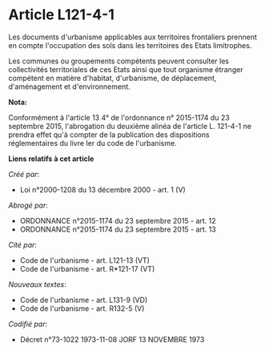 # Article L121-4-1

Les documents d'urbanisme applicables aux territoires frontaliers prennent en compte l'occupation des sols dans les
territoires des Etats limitrophes.

Les communes ou groupements compétents peuvent consulter les collectivités territoriales de ces Etats ainsi que tout
organisme étranger compétent en matière d'habitat, d'urbanisme, de déplacement, d'aménagement et d'environnement.

**Nota:**

Conformément à l'article 13 4° de l'ordonnance n° 2015-1174 du 23 septembre 2015, l'abrogation du deuxième alinéa de
l'article L. 121-4-1 ne prendra effet qu'à compter de la publication des dispositions réglementaires du livre Ier du code de
l'urbanisme.

**Liens relatifs à cet article**

_Créé par_:

  - Loi n°2000-1208 du 13 décembre 2000 - art. 1 (V)

_Abrogé par_:

  - ORDONNANCE n°2015-1174 du 23 septembre 2015 - art. 12
  - ORDONNANCE n°2015-1174 du 23 septembre 2015 - art. 13

_Cité par_:

  - Code de l'urbanisme - art. L121-13 (VT)
  - Code de l'urbanisme - art. R*121-17 (VT)

_Nouveaux textes_:

  - Code de l'urbanisme - art. L131-9 (VD)
  - Code de l'urbanisme - art. R132-5 (V)

_Codifié par_:

  - Décret n°73-1022 1973-11-08 JORF 13 NOVEMBRE 1973
